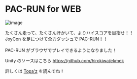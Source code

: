 # PAC-RUN for WEB

![image](https://github.com/hirokiwa/ekmek/assets/89170014/a10caa6d-f26e-4cf6-97c2-7d5f527eaa50)

たくさん走って、たくさん汗かいて、よりハイスコアを目指せ！！<br>
JoyCon を足につけて全力ダッシュで PAC-RUN！！<br><br>
PAC-RUN がブラウザでプレイできるようになりました！

Unity のソースはこちら
https://github.com/hirokiwa/ekmek

詳しくは [Topa'z](https://topaz.dev/projects/0e1249d8c235864d0949) を読んでね！
